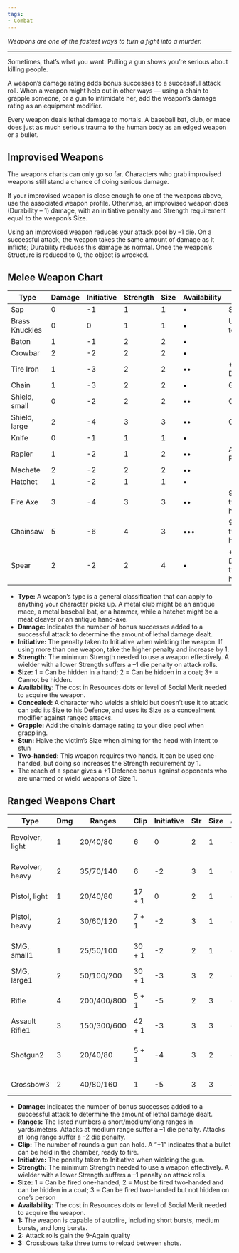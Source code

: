 ```yaml
---
tags:
- Combat
---
```


_Weapons are one of the fastest ways to turn a fight into a murder._

---

Sometimes, that’s what you want: Pulling a gun shows you’re serious about killing people.

A weapon’s damage rating adds bonus successes to a successful attack roll. When a weapon might help out in other ways — using a chain to grapple someone, or a gun to intimidate her, add the weapon’s damage rating as an equipment modifier.

Every weapon deals lethal damage to mortals. A baseball bat, club, or mace does just as much serious trauma to the human body as an edged weapon or a bullet.

## Improvised Weapons

The weapons charts can only go so far. Characters who grab improvised weapons still stand a chance of doing serious damage.

If your improvised weapon is close enough to one of the weapons above, use the associated weapon profile. Otherwise, an improvised weapon does (Durability – 1) damage, with an initiative penalty and Strength requirement equal to the weapon’s Size.

Using an improvised weapon reduces your attack pool by –1 die. On a successful attack, the weapon takes the same amount of damage as it inflicts; Durability reduces this damage as normal. Once the weapon’s Structure is reduced to 0, the object is wrecked.

## Melee Weapon Chart

| Type           | Damage | Initiative | Strength | Size | Availability | Special                |
| -------------- | ------ | ---------- | -------- | ---- | ------------ | ---------------------- |
| Sap            | 0      | -1         | 1        | 1    | •            | Stun                   |
| Brass Knuckles | 0      | 0          | 1        | 1    | •            | Use Brawl to attack    |
| Baton          | 1      | -1         | 2        | 2    | •            |                        |
| Crowbar        | 2      | -2         | 2        | 2    | •            |                        |
| Tire Iron      | 1      | -3         | 2        | 2    | ••           | +1 Defence             |
| Chain          | 1      | -3         | 2        | 2    | •            | Grapple                |
| Shield, small  | 0      | -2         | 2        | 2    | ••           | Concealed              |
| Shield, large  | 2      | -4         | 3        | 3    | ••           | Concealed              |
| Knife          | 0      | -1         | 1        | 1    | •            |                        |
| Rapier         | 1      | -2         | 1        | 2    | ••           | Armour Piercing 1      |
| Machete        | 2      | -2         | 2        | 2    | ••           |                        |
| Hatchet        | 1      | -2         | 1        | 1    | •            |                        |
| Fire Axe       | 3      | -4         | 3        | 3    | ••           | 9-again, two-handed    |
| Chainsaw       | 5      | -6         | 4        | 3    | •••          | 9-again, two-handed    |
| Spear          | 2      | -2         | 2        | 4    | •            | +1 Defence, two-handed |

- **Type:** A weapon’s type is a general classification that can apply to anything your character picks up. A metal club might be an antique mace, a metal baseball bat, or a hammer, while a hatchet might be a meat cleaver or an antique hand-axe.
- **Damage:** Indicates the number of bonus successes added to a successful attack to determine the amount of lethal damage dealt.
- **Initiative:** The penalty taken to Initiative when wielding the weapon. If using more than one weapon, take the higher penalty and increase by 1.
- **Strength:** The minimum Strength needed to use a weapon effectively. A wielder with a lower Strength suffers a –1 die penalty on attack rolls.
- **Size:** 1 = Can be hidden in a hand; 2 = Can be hidden in a coat; 3+ = Cannot be hidden.
- **Availability:** The cost in Resources dots or level of Social Merit needed to acquire the weapon.
- **Concealed:** A character who wields a shield but doesn’t use it to attack can add its Size to his Defence, and uses its Size as a concealment modifier against ranged attacks.
- **Grapple:** Add the chain’s damage rating to your dice pool when grappling.
- **Stun:** Halve the victim’s Size when aiming for the head with intent to stun
- **Two-handed:** This weapon requires two hands. It can be used one-handed, but doing so increases the Strength requirement by 1.
- The reach of a spear gives a +1 Defence bonus against opponents who are unarmed or wield weapons of Size 1.

## Ranged Weapons Chart

| Type            | Dmg | Ranges      | Clip   | Initiative | Str | Size | Availability | Example                   |
| --------------- | --- | ----------- | ------ | ---------- | --- | ---- | ------------ | ------------------------- |
| Revolver, light | 1   | 20/40/80    | 6      | 0          | 2   | 1    | ••           | SW M640 (.38 Special)     |
| Revolver, heavy | 2   | 35/70/140   | 6      | -2         | 3   | 1    | ••           | SW M29 (.44 Magnum)       |
| Pistol, light   | 1   | 20/40/80    | 17 + 1 | 0          | 2   | 1    | •••          | Glock 17 (9mm)            |
| Pistol, heavy   | 2   | 30/60/120   | 7 + 1  | -2         | 3   | 1    | •••          | Colt M1911A1 (.45 ACP)    |
| SMG, small1     | 1   | 25/50/100   | 30 + 1 | -2         | 2   | 1    | •••          | Ingram Mac-10 (9mm)       |
| SMG, large1     | 2   | 50/100/200  | 30 + 1 | -3         | 3   | 2    | •••          | HK MP-5 (9mm)             |
| Rifle           | 4   | 200/400/800 | 5 + 1  | -5         | 2   | 3    | ••           | Remington M-700 (30.06)   |
| Assault Rifle1  | 3   | 150/300/600 | 42 + 1 | -3         | 3   | 3    | •••          | Stery-Aug (5.56mm)        |
| Shotgun2        | 3   | 20/40/80    | 5 + 1  | -4         | 3   | 2    | ••           | Remington M870 (12-gauge) |
| Crossbow3       | 2   | 40/80/160   | 1      | -5         | 3   | 3    | •••          | Arrow or whatever         |

- **Damage:** Indicates the number of bonus successes added to a successful attack to determine the amount of lethal damage dealt.
- **Ranges:** The listed numbers a short/medium/long ranges in yards/meters. Attacks at medium range suffer a –1 die penalty. Attacks at long range suffer a –2 die penalty.
- **Clip:** The number of rounds a gun can hold. A “+1” indicates that a bullet can be held in the chamber, ready to fire.
- **Initiative:** The penalty taken to Initiative when wielding the gun.
- **Strength:** The minimum Strength needed to use a weapon effectively. A wielder with a lower Strength suffers a –1 penalty on attack rolls.
- **Size:** 1 = Can be fired one-handed; 2 = Must be fired two-handed and can be hidden in a coat; 3 = Can be fired two-handed but not hidden on one’s person
- **Availability:** The cost in Resources dots or level of Social Merit needed to acquire the weapon.
- **1:** The weapon is capable of autofire, including short bursts, medium bursts, and long bursts.
- **2:** Attack rolls gain the 9-Again quality
- **3:** Crossbows take three turns to reload between shots.